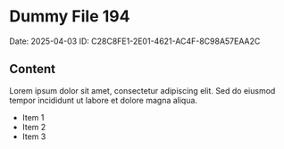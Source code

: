 # Dummy File 194

Date: 2025-04-03
ID: C28C8FE1-2E01-4621-AC4F-8C98A57EAA2C

## Content

Lorem ipsum dolor sit amet, consectetur adipiscing elit.
Sed do eiusmod tempor incididunt ut labore et dolore magna aliqua.

* Item 1
* Item 2
* Item 3
